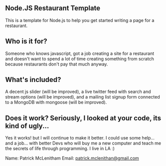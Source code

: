 ## Node.JS Restaurant Template

This is a template for Node.js to help you get started writing a page for a restaurant.

## Who is it for?

Someone who knows javascript, got a job creating a site for a restaurant and doesn't want to spend a lot of time creating something from scratch because restaurants don't pay that much anyway.

## What's included?

A decent js slider (will be improved), a live twitter feed with search and stream options (will be improved), and a mailing list signup form connected to a MongoDB with mongoose (will be improved).

## Does it work?  Seriously, I looked at your code, its kind of ugly...

Yes it works! but I will continue to make it better. I could use some help... and a job... with better Devs who will buy me a new computer and teach me the secrets of life through programming.  I live in LA :)

Name: Patrick McLenitham
Email: patrick.mclenithan@gmail.com
